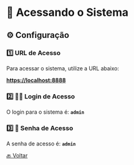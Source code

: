 # 🚀 Acessando o Sistema

## ⚙️ Configuração

### 1️⃣ URL de Acesso

Para acessar o sistema, utilize a URL abaixo:

**[https://localhost:8888](https://localhost:8888)**

### 2️⃣ 🧑‍💻 Login de Acesso

O login para o sistema é: **`admin`**

### 3️⃣ 🔐 Senha de Acesso

A senha de acesso é: **`admin`**

[🔙 Voltar](../README.md)
